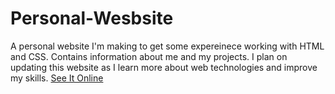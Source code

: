 # Personal-Wesbsite
A personal website I'm making to get some expereinece working with HTML and CSS. Contains information about me and my projects. I plan on updating this website as I learn more about web technologies and improve my skills. 
[See It Online](lucas-shanker.com)
